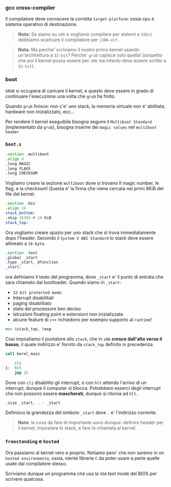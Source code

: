 ### gcc cross-compiler
Il compilatore deve conoscere la corretta `target-platform`: ossia cpu e sistema operativo di destinazione.

> **Nota:** Se siamo su `x86` e vogliamo compilare per sistemi a `32bit` dobbiamo scaricare il compilatore per `i386-elf`.

> **Nota**: Ma perche' scriviamo il nostro primo kernel usando un'architettura a `32-bit`? Perche' `grub` capisce solo quella! (sospetto che poi il kernel possa essere per `x86` ma intanto deve essere scritto a `32-bit`).

###  boot
`GRUB` si occupera di caricare il kernel, e questo deve essere in grado di continuare l'esecuzione una volta che `grub` ha finito.

Quando `grub` finisce: non c'e' uno stack, la memoria virtuale non e' abilitata, hardware non inizializzato, ecc...

Per rendere il kernel eseguibile bisogna seguire il `Multiboot Standard` (implementato da `grub`), bisogna inserire dei `magic values` nel `multiboot header`

### `boot.s`
```asm
.section .multiboot
.align 4
.long MAGIC
.long FLAGS
.long CHECKSUM
```
Vogliamo creare la sezione `multiboot` dove si trovano Il magic number, le flag, e la checksum! Questa e' la firma che viene cercata nei primi 8KiB del file del kernel.

```asm
.section .bss
.align 16
stack_bottom:
.skip 16384 # 16 KiB
stack_top:
```
Ora vogliamo creare spazio per uno stack che si trova immediatamente dopo l'header. Secondo il `System V ABI Standard` lo stack deve essere allineato a `16-byte`.

```asm
.section .text
.global _start
.type _start, @function
_start:
```

ora definiamo il testo del programma, dove `_start` e' il punto di entrata che sara chiamato dal bootloader.
Quando siamo in `_start`:
* `32-bit protected mode`:
* Interrupt disabilitati
* paging disabilitato
* stato del processore ben deciso
* istruzioni floating point e estensioni non inizializzate.
* alcune feature di `c++` richiedono per esempio supporto al `runtime`! 

```asm
mov $stack_top, %esp
```
Cosi impostiamo il puntatore allo `stack`, che in `x86` **cresce dall'alto verso il basso**, il quale indirizzo e' fornito da `stack_top` definito in precedenza.

```asm
call kerel_main

	cli
1:  hlt
	jmp 1b
```
Dove con `cli` disabilito gli interrupt, e con `hlt` attendo l'arrivo di un interrupt, dunque il computer si blocca. Potrebbero esserci degli interrupt che non possono essere **mascherati**, dunque si ritorna ad `hlt`.

```asm
.size _start, . - _start
```
Definisco la grandezza del simbolo `_start` dove `.` e' l'indirizzo corrente.

> **Nota**: le cose da fare di importante sono dunque: definire header per il kernel, impostare lo stack, e fare la chiamata al kernel.

### `freestanding` e `hosted`
Ora passiamo al kernel vero e proprio. Notiamo pero' che non saremo in un `hosted environmento`, ossia, niente librerie `C` da poter usare a parte quelle usate dal compilatore stesso.

Scriviamo dunque un programma che usa la `VGA` text mode del BIOS per scrivere qualcosa.